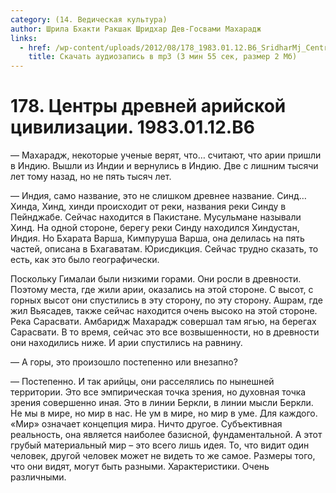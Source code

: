 ```yaml
---
category: (14. Ведическая культура)
author: Шрила Бхакти Ракшак Шридхар Дев-Госвами Махарадж
links:
  - href: /wp-content/uploads/2012/08/178_1983.01.12.B6_SridharMj_Centry_drevney_ariyskoy_civilizacii.mp3
    title: Скачать аудиозапись в mp3 (3 мин 55 сек, размер 2 Мб)
---
```


# 178. Центры древней арийской цивилизации. 1983.01.12.B6

— Махарадж, некоторые ученые верят, что… считают, что арии пришли в Индию. Вышли из Индии и вернулись в Индию. Две с лишним тысячи лет тому назад, но не пять тысяч лет.

— Индия, само название, это не слишком древнее название. Синд… Хинда, Хинд, хинди происходит от реки, названия реки Синду в Пейнджабе. Сейчас находится в Пакистане. Мусульмане называли Хинд. На одной стороне, берегу реки Синду находился Хиндустан, Индия. Но Бхарата Варша, Кимпуруша Варша, она делилась на пять частей, описана в Бхагаватам. Юрисдикция. Сейчас трудно сказать, то есть, как это было географически.

Поскольку Гималаи были низкими горами. Они росли в древности. Поэтому места, где жили арии, оказались на этой стороне. С высот, с горных высот они спустились в эту сторону, по эту сторону. Ашрам, где жил Вьясадев, также сейчас находится очень высоко на этой стороне. Река Сарасвати. Амбаридж Махарадж совершал там ягью, на берегах Сарасвати. В то время, сейчас это все возвышенности, но в древности они находились ниже. И арии спустились на равнину.

— А горы, это произошло постепенно или внезапно?

— Постепенно. И так арийцы, они расселялись по нынешней территории. Это все эмпирическая точка зрения, но духовная точка зрения совершенно иная. Это в линии Беркли, в линии мысли Беркли. Не мы в мире, но мир в нас. Не ум в мире, но мир в уме. Для каждого. «Мир» означает концепция мира. Ничто другое. Субъективная реальность, она является наиболее базисной, фундаментальной. А этот грубый материальный мир – это всего лишь идея. То, что видит один человек, другой человек может не видеть то же самое. Размеры того, что они видят, могут быть разными. Характеристики. Очень различными.

